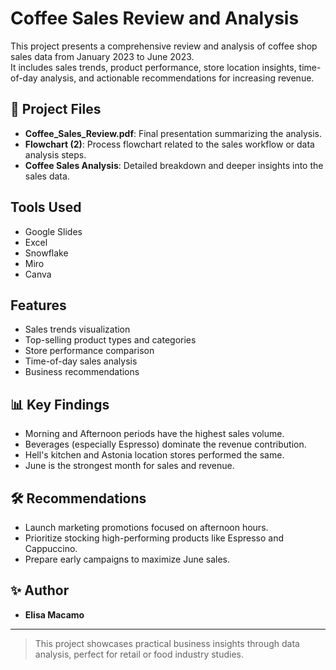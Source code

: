 # Coffee Sales Review and Analysis

This project presents a comprehensive review and analysis of coffee shop sales data from January 2023 to June 2023.  
It includes sales trends, product performance, store location insights, time-of-day analysis, and actionable recommendations for increasing revenue.

## 📂 Project Files

- **Coffee_Sales_Review.pdf**: Final presentation summarizing the analysis.
- **Flowchart (2)**: Process flowchart related to the sales workflow or data analysis steps.
- **Coffee Sales Analysis**: Detailed breakdown and deeper insights into the sales data.

## Tools Used
- Google Slides
- Excel
- Snowflake
- Miro
- Canva

## Features
- Sales trends visualization
- Top-selling product types and categories
- Store performance comparison
- Time-of-day sales analysis
- Business recommendations

## 📊 Key Findings
- Morning and Afternoon periods have the highest sales volume.
- Beverages (especially Espresso) dominate the revenue contribution.
- Hell's kitchen and Astonia location stores performed the same.
- June is the strongest month for sales and revenue.

## 🛠 Recommendations
- Launch marketing promotions focused on afternoon hours.
- Prioritize stocking high-performing products like Espresso and Cappuccino.
- Prepare early campaigns to maximize June sales.

## ✨ Author
- **Elisa Macamo**

---

> This project showcases practical business insights through data analysis, perfect for retail or food industry studies.
